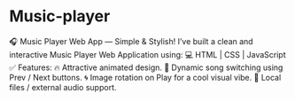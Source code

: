 # Music-player
🎧 Music Player Web App — Simple &amp; Stylish! I’ve built a clean and interactive Music Player Web Application using: 💻 HTML | CSS | JavaScript  ✅ Features:  🔥 Attractive animated design.  🎵 Dynamic song switching using Prev / Next buttons.  🌀 Image rotation on Play for a cool visual vibe.  💾 Local files / external audio support.
